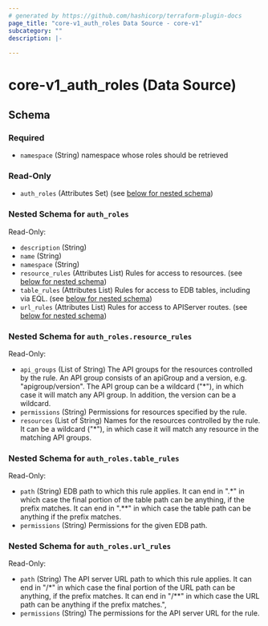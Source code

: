 ```yaml
---
# generated by https://github.com/hashicorp/terraform-plugin-docs
page_title: "core-v1_auth_roles Data Source - core-v1"
subcategory: ""
description: |-
  
---
```


# core-v1_auth_roles (Data Source)





<!-- schema generated by tfplugindocs -->
## Schema

### Required

- `namespace` (String) namespace whose roles should be retrieved

### Read-Only

- `auth_roles` (Attributes Set) (see [below for nested schema](#nestedatt--auth_roles))

<a id="nestedatt--auth_roles"></a>
### Nested Schema for `auth_roles`

Read-Only:

- `description` (String)
- `name` (String)
- `namespace` (String)
- `resource_rules` (Attributes List) Rules for access to resources. (see [below for nested schema](#nestedatt--auth_roles--resource_rules))
- `table_rules` (Attributes List) Rules for access to EDB tables, including via EQL. (see [below for nested schema](#nestedatt--auth_roles--table_rules))
- `url_rules` (Attributes List) Rules for access to APIServer routes. (see [below for nested schema](#nestedatt--auth_roles--url_rules))

<a id="nestedatt--auth_roles--resource_rules"></a>
### Nested Schema for `auth_roles.resource_rules`

Read-Only:

- `api_groups` (List of String) The API groups for the resources controlled by the rule.
An API group consists of an apiGroup and a version, e.g. "apigroup/version".
The API group can be a wildcard ("*"), in which case it will match any API group.
In addition, the version can be a wildcard.
- `permissions` (String) Permissions for resources specified by the rule.
- `resources` (List of String) Names for the resources controlled by the rule.
It can be a wildcard ("*"), in which case it will match any resource
in the matching API groups.


<a id="nestedatt--auth_roles--table_rules"></a>
### Nested Schema for `auth_roles.table_rules`

Read-Only:

- `path` (String) EDB path to which this rule applies. It can end in ".*"
in which case the final portion of the table path can be anything, if the
prefix matches. It can end in ".**" in which case the table path can be
anything if the prefix matches.
- `permissions` (String) Permissions for the given EDB path.


<a id="nestedatt--auth_roles--url_rules"></a>
### Nested Schema for `auth_roles.url_rules`

Read-Only:

- `path` (String) The API server URL path to which this rule applies. It can end in "/*"
in which case the final portion of the URL path can be anything, if the
prefix matches. It can end in "/**" in which case the URL path can be
anything if the prefix matches.",
- `permissions` (String) The permissions for the API server URL for the rule.

